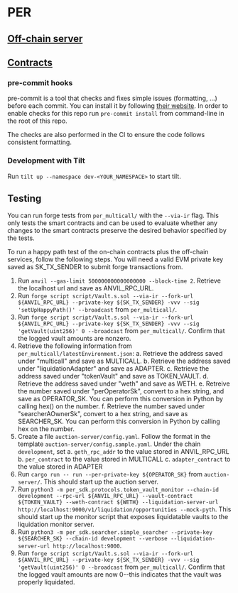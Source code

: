 # PER

## [Off-chain server](auction-server/README.md)

## [Contracts](per_multicall/README.md)

### pre-commit hooks

pre-commit is a tool that checks and fixes simple issues (formatting, ...) before each commit. You can install it by following [their website](https://pre-commit.com/). In order to enable checks for this repo run `pre-commit install` from command-line in the root of this repo.

The checks are also performed in the CI to ensure the code follows consistent formatting.

### Development with Tilt

Run `tilt up --namespace dev-<YOUR_NAMESPACE>` to start tilt.

## Testing

You can run forge tests from `per_multicall/` with the `--via-ir` flag. This only tests the smart contracts and can be used to evaluate whether any changes to the smart contracts preserve the desired behavior specified by the tests.

To run a happy path test of the on-chain contracts plus the off-chain services, follow the following steps. You will need a valid EVM private key saved as SK_TX_SENDER to submit forge transactions from.

1. Run `anvil --gas-limit 500000000000000000 --block-time 2`. Retrieve the localhost url and save as ANVIL_RPC_URL.
2. Run `forge script script/Vault.s.sol --via-ir --fork-url ${ANVIL_RPC_URL} --private-key ${SK_TX_SENDER} -vvv --sig 'setUpHappyPath()' --broadcast` from `per_multicall/`.
3. Run `forge script script/Vault.s.sol --via-ir --fork-url ${ANVIL_RPC_URL} --private-key ${SK_TX_SENDER} -vvv --sig 'getVault(uint256)' 0 --broadcast` from `per_multicall/`. Confirm that the logged vault amounts are nonzero.
4. Retrieve the following information from `per_multicall/latestEnvironment.json`:
   a. Retrieve the address saved under "multicall" and save as MULTICALL.
   b. Retrieve the address saved under "liquidationAdapter" and save as ADAPTER.
   c. Retrieve the address saved under "tokenVault" and save as TOKEN_VAULT.
   d. Retrieve the address saved under "weth" and save as WETH.
   e. Retreive the number saved under "perOperatorSk", convert to a hex string, and save as OPERATOR_SK. You can perform this conversion in Python by calling hex() on the number.
   f. Retrieve the number saved under "searcherAOwnerSk", convert to a hex string, and save as SEARCHER_SK. You can perform this conversion in Python by calling hex on the number.
5. Create a file `auction-server/config.yaml`. Follow the format in the template `auction-server/config.sample.yaml`. Under the chain `development`, set
   a. `geth_rpc_addr` to the value stored in ANVIL_RPC_URL
   b. `per_contract` to the value stored in MULTICALL
   c. `adapter_contract` to the value stored in ADAPTER
6. Run `cargo run -- run --per-private-key ${OPERATOR_SK}` from `auction-server/`. This should start up the auction server.
7. Run `python3 -m per_sdk.protocols.token_vault_monitor --chain-id development --rpc-url ${ANVIL_RPC_URL} --vault-contract ${TOKEN_VAULT} --weth-contract ${WETH} --liquidation-server-url http://localhost:9000/v1/liquidation/opportunities --mock-pyth`. This should start up the monitor script that exposes liquidatable vaults to the liquidation monitor server.
8. Run `python3 -m per_sdk.searcher.simple_searcher --private-key ${SEARCHER_SK} --chain-id development --verbose --liquidation-server-url http://localhost:9000`.
9. Run `forge script script/Vault.s.sol --via-ir --fork-url ${ANVIL_RPC_URL} --private-key ${SK_TX_SENDER} -vvv --sig 'getVault(uint256)' 0 --broadcast` from `per_multicall/`. Confirm that the logged vault amounts are now 0--this indicates that the vault was properly liquidated.
